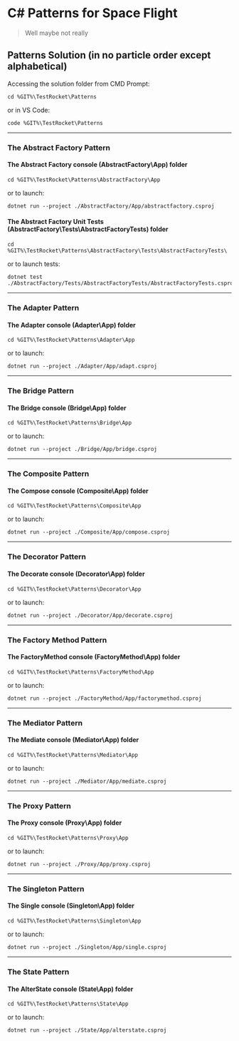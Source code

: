 # C# Patterns for Space Flight

> Well maybe not really

## Patterns Solution (in no particle order except alphabetical)

Accessing the solution folder from CMD Prompt:

```shell
cd %GIT%\TestRocket\Patterns
```

or in VS Code:

```shell
code %GIT%\TestRocket\Patterns
```

---

### The Abstract Factory Pattern

#### The Abstract Factory console (AbstractFactory\App) folder

```shell
cd %GIT%\TestRocket\Patterns\AbstractFactory\App
```

or to launch:

```shell
dotnet run --project ./AbstractFactory/App/abstractfactory.csproj
```

#### The Abstract Factory Unit Tests (AbstractFactory\Tests\AbstractFactoryTests) folder

```shell
cd %GIT%\TestRocket\Patterns\AbstractFactory\Tests\AbstractFactoryTests\
```

or to launch tests:

```shell
dotnet test ./AbstractFactory/Tests/AbstractFactoryTests/AbstractFactoryTests.csproj
```

---

### The Adapter Pattern

#### The Adapter console (Adapter\App\) folder

```shell
cd %GIT%\TestRocket\Patterns\Adapter\App
```

or to launch:

```shell
dotnet run --project ./Adapter/App/adapt.csproj
```

---

### The Bridge Pattern

#### The Bridge console (Bridge\App\) folder

```shell
cd %GIT%\TestRocket\Patterns\Bridge\App
```

or to launch:

```shell
dotnet run --project ./Bridge/App/bridge.csproj
```

---

### The Composite Pattern

#### The Compose console (Composite\App\) folder

```shell
cd %GIT%\TestRocket\Patterns\Composite\App
```

or to launch:

```shell
dotnet run --project ./Composite/App/compose.csproj
```

---

### The Decorator Pattern

#### The Decorate console (Decorator\App\) folder

```shell
cd %GIT%\TestRocket\Patterns\Decorator\App
```

or to launch:

```shell
dotnet run --project ./Decorator/App/decorate.csproj
```

---

### The Factory Method Pattern

#### The FactoryMethod console (FactoryMethod\App\) folder

```shell
cd %GIT%\TestRocket\Patterns\FactoryMethod\App
```

or to launch:

```shell
dotnet run --project ./FactoryMethod/App/factorymethod.csproj
```

---

### The Mediator Pattern

#### The Mediate console (Mediator\App\) folder

```shell
cd %GIT%\TestRocket\Patterns\Mediator\App
```

or to launch:

```shell
dotnet run --project ./Mediator/App/mediate.csproj
```

---

### The Proxy Pattern

#### The Proxy console (Proxy\App\) folder

```shell
cd %GIT%\TestRocket\Patterns\Proxy\App
```

or to launch:

```shell
dotnet run --project ./Proxy/App/proxy.csproj
```

---

### The Singleton Pattern

#### The Single console (Singleton\App\) folder

```shell
cd %GIT%\TestRocket\Patterns\Singleton\App
```

or to launch:

```shell
dotnet run --project ./Singleton/App/single.csproj
```

---

### The State Pattern

#### The AlterState console (State\App\) folder

```shell
cd %GIT%\TestRocket\Patterns\State\App
```

or to launch:

```shell
dotnet run --project ./State/App/alterstate.csproj
```

